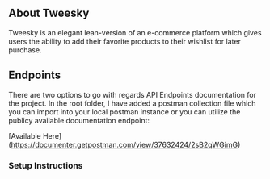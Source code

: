 ## About Tweesky

Tweesky is an elegant lean-version of an e-commerce platform which gives users the ability to add their 
favorite products to their wishlist for later purchase.

## Endpoints

There are two options to go with regards API Endpoints documentation for the project.
In the root folder, I have added a postman collection file which you can import into
your local postman instance or you can utilize the publicy available documentation endpoint:

[Available Here] (https://documenter.getpostman.com/view/37632424/2sB2qWGimG)

### Setup Instructions 

